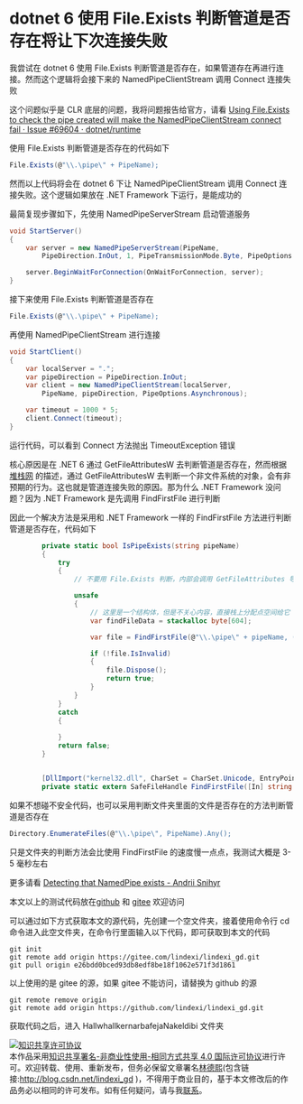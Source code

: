 
# dotnet 6 使用 File.Exists 判断管道是否存在将让下次连接失败

我尝试在 dotnet 6 使用 File.Exists 判断管道是否存在，如果管道存在再进行连接。然而这个逻辑将会接下来的 NamedPipeClientStream 调用 Connect 连接失败

<!--more-->


<!-- 发布 -->
<!-- 博客 -->

这个问题似乎是 CLR 底层的问题，我将问题报告给官方，请看 [Using File.Exists to check the pipe created will make the NamedPipeClientStream connect fail · Issue #69604 · dotnet/runtime](https://github.com/dotnet/runtime/issues/69604 )

使用 File.Exists 判断管道是否存在的代码如下

```csharp
File.Exists(@"\\.\pipe\" + PipeName);
```

然而以上代码将会在 dotnet 6 下让 NamedPipeClientStream 调用 Connect 连接失败。这个逻辑如果放在 .NET Framework 下运行，是能成功的

最简复现步骤如下，先使用 NamedPipeServerStream 启动管道服务

```csharp
void StartServer()
{
    var server = new NamedPipeServerStream(PipeName,
        PipeDirection.InOut, 1, PipeTransmissionMode.Byte, PipeOptions.Asynchronous, 1024, 1024);

    server.BeginWaitForConnection(OnWaitForConnection, server);
}
```

接下来使用 File.Exists 判断管道是否存在

```csharp
File.Exists(@"\\.\pipe\" + PipeName);
```

再使用 NamedPipeClientStream 进行连接

```csharp
void StartClient()
{
    var localServer = ".";
    var pipeDirection = PipeDirection.InOut;
    var client = new NamedPipeClientStream(localServer,
        PipeName, pipeDirection, PipeOptions.Asynchronous);

    var timeout = 1000 * 5;
    client.Connect(timeout);
}
```

运行代码，可以看到 Connect 方法抛出 TimeoutException 错误

核心原因是在 .NET 6 通过 GetFileAttributesW 去判断管道是否存在，然而根据[堆栈网](https://stackoverflow.com/questions/28769237/calling-getfileattributesw-removes-a-pipe) 的描述，通过 GetFileAttributesW 去判断一个非文件系统的对象，会有非预期的行为。这也就是管道连接失败的原因。那为什么 .NET Framework 没问题？因为 .NET Framework 是先调用 FindFirstFile 进行判断

因此一个解决方法是采用和 .NET Framework 一样的 FindFirstFile 方法进行判断管道是否存在，代码如下

```csharp
        private static bool IsPipeExists(string pipeName)
        {
            try
            {
                // 不要用 File.Exists 判断，内部会调用 GetFileAttributes 导致管道无法被连接

                unsafe
                {
                    // 这里是一个结构体，但是不关心内容，直接栈上分配点空间给它
                    var findFileData = stackalloc byte[604];

                    var file = FindFirstFile(@"\\.\pipe\" + pipeName, (IntPtr)findFileData);

                    if (!file.IsInvalid)
                    {
                        file.Dispose();
                        return true;
                    }
                }
            }
            catch
            {
                
            }
            return false;
        }


        [DllImport("kernel32.dll", CharSet = CharSet.Unicode, EntryPoint = "FindFirstFileW", ExactSpelling = true)]
        private static extern SafeFileHandle FindFirstFile([In] string lpFileName, [In] IntPtr lpFindFileData);
```

如果不想碰不安全代码，也可以采用判断文件夹里面的文件是否存在的方法判断管道是否存在

```csharp
Directory.EnumerateFiles(@"\\.\pipe\", PipeName).Any();
```

只是文件夹的判断方法会比使用 FindFirstFile 的速度慢一点点，我测试大概是 3-5 毫秒左右

更多请看 [Detecting that NamedPipe exists - Andrii Snihyr](https://berserkerdotnet.github.io/blog/detecting-namedpipe-exists/ )

本文以上的测试代码放在[github](https://github.com/lindexi/lindexi_gd/tree/e26bdd0bced93db8edf8be18f1062e571f3d1861/HallwhallkernarbafejaNakeldibi) 和 [gitee](https://gitee.com/lindexi/lindexi_gd/tree/e26bdd0bced93db8edf8be18f1062e571f3d1861/HallwhallkernarbafejaNakeldibi) 欢迎访问

可以通过如下方式获取本文的源代码，先创建一个空文件夹，接着使用命令行 cd 命令进入此空文件夹，在命令行里面输入以下代码，即可获取到本文的代码

```
git init
git remote add origin https://gitee.com/lindexi/lindexi_gd.git
git pull origin e26bdd0bced93db8edf8be18f1062e571f3d1861
```

以上使用的是 gitee 的源，如果 gitee 不能访问，请替换为 github 的源

```
git remote remove origin
git remote add origin https://github.com/lindexi/lindexi_gd.git
```

获取代码之后，进入 HallwhallkernarbafejaNakeldibi 文件夹





<a rel="license" href="http://creativecommons.org/licenses/by-nc-sa/4.0/"><img alt="知识共享许可协议" style="border-width:0" src="https://licensebuttons.net/l/by-nc-sa/4.0/88x31.png" /></a><br />本作品采用<a rel="license" href="http://creativecommons.org/licenses/by-nc-sa/4.0/">知识共享署名-非商业性使用-相同方式共享 4.0 国际许可协议</a>进行许可。欢迎转载、使用、重新发布，但务必保留文章署名[林德熙](http://blog.csdn.net/lindexi_gd)(包含链接:http://blog.csdn.net/lindexi_gd )，不得用于商业目的，基于本文修改后的作品务必以相同的许可发布。如有任何疑问，请与我[联系](mailto:lindexi_gd@163.com)。
